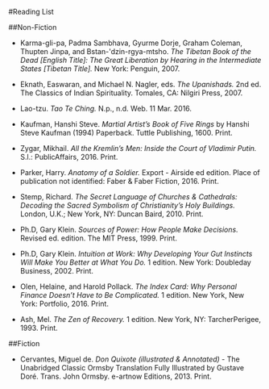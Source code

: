 ﻿#Reading List

##Non-Fiction
- Karma-gli-pa, Padma Sambhava, Gyurme Dorje, Graham Coleman, Thupten Jinpa, and Bstan-'dzin-rgya-mtsho. *The Tibetan Book of the Dead [English Title]: The Great Liberation by Hearing in the Intermediate States [Tibetan Title].* New York: Penguin, 2007.

- Eknath, Easwaran, and Michael N. Nagler, eds. *The Upanishads.* 2nd ed. The Classics of Indian Spirituality. Tomales, CA: Nilgiri Press, 2007.

- Lao-tzu. *Tao Te Ching.* N.p., n.d. Web. 11 Mar. 2016.

- Kaufman, Hanshi Steve. *Martial Artist’s Book of Five Rings* by Hanshi Steve Kaufman (1994) Paperback. Tuttle Publishing, 1600. Print.

- Zygar, Mikhail. *All the Kremlin’s Men: Inside the Court of Vladimir Putin.* S.l.: PublicAffairs, 2016. Print.

- Parker, Harry. *Anatomy of a Soldier.* Export - Airside ed edition. Place of publication not identified: Faber & Faber Fiction, 2016. Print.
 
- Stemp, Richard. *The Secret Language of Churches & Cathedrals: Decoding the Sacred Symbolism of Christianity’s Holy Buildings.* London, U.K.; New York, NY: Duncan Baird, 2010. Print.

- Ph.D, Gary Klein. *Sources of Power: How People Make Decisions.* Revised ed. edition. The MIT Press, 1999. Print.

- Ph.D, Gary Klein. *Intuition at Work: Why Developing Your Gut Instincts Will Make You Better at What You Do.* 1 edition. New York: Doubleday Business, 2002. Print.

- Olen, Helaine, and Harold Pollack. *The Index Card: Why Personal Finance Doesn’t Have to Be Complicated.* 1 edition. New York, New York: Portfolio, 2016. Print.

- Ash, Mel. *The Zen of Recovery.* 1 edition. New York, NY: TarcherPerigee, 1993. Print.


##Fiction

- Cervantes, Miguel de. *Don Quixote (illustrated & Annotated)* - The Unabridged Classic Ormsby Translation Fully Illustrated by Gustave Doré. Trans. John Ormsby. e-artnow Editions, 2013. Print.

